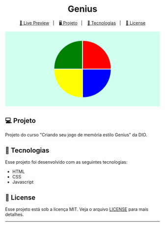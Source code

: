 <h1 align="center">
  Genius
</h1>

<p align="center">
  <a href="https://brunoh-genius.netlify.app" target="_blank">🔗 Live Preview</a>&nbsp;&nbsp;&nbsp;|&nbsp;&nbsp;&nbsp;
  <a href="#-projeto">🖥️ Projeto</a>&nbsp;&nbsp;&nbsp;|&nbsp;&nbsp;&nbsp;
  <a href="#-tecnologias">🚀 Tecnologias</a>&nbsp;&nbsp;&nbsp;|&nbsp;&nbsp;&nbsp;
  <a href="#-license">📝 License</a>
</p>

![Preview](./assets/preview.jpg)

## 💻 Projeto

Projeto do curso "Criando seu jogo de memória estilo Genius" da DIO.

## 🚀 Tecnologias

Esse projeto foi desenvolvido com as seguintes tecnologias:

- HTML
- CSS
- Javascript

## 📝 License

Esse projeto está sob a licença MIT. Veja o arquivo [LICENSE](LICENSE) para mais detalhes.

---

